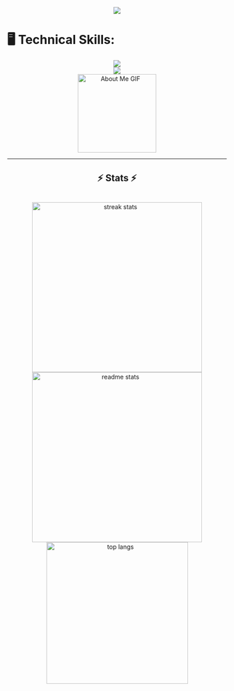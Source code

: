 <!--
**prvraj/prvraj** is a ✨ _special_ ✨ repository because its `README.md` (this file) appears on your GitHub profile.

Here are some ideas to get you started:

- 🔭 I’m currently working on ...
- 🌱 I’m currently learning ...
- 👯 I’m looking to collaborate on ...
- 🤔 I’m looking for help with ...
- 💬 Ask me about ...
- 📫 How to reach me: ...
- 😄 Pronouns: ...
- ⚡ Fun fact: ...
-->
<p align="center">
    <p align="center">
  <img src="https://readme-typing-svg.herokuapp.com?color=E22FE4&width=380&height=28&lines=Yo,+I'm+Parikh+Vraj...;Currently+Learning+DSA!;Open+Source+Contributor;Front-end+Developer;I+Love+Playing+Games...;&center=true">
</p>

    

    
# 🖥️ Technical Skills: 
<div align="center">
    <img src="https://skillicons.dev/icons?i=javascript,react,html,css,vscode,github,figma,tailwind,git" /><br/>
    <img src="https://skillicons.dev/icons?i=bootstrap,typescript,python,c,cpp,java,nextjs" /><br>
    <img src="https://github.com/7oSkaaa/7oSkaaa/blob/main/Images/about_me.gif?raw=true" alt="About Me GIF" width="180px">
</div>

<hr/>
<h2 align="center">⚡ Stats ⚡</h2>
<br>
<div align=center>
  <img width=390 src="https://github-readme-streak-stats.herokuapp.com/?user=prvraj&theme=radical&border_radius=10" alt="streak stats"/>
  <img width=390 src="https://github-readme-stats.vercel.app/api?username=prvraj&count_private=true&show_icons=true&theme=radical&rank_icon=github&border_radius=10" alt="readme stats" />
  <br/>
  <img width=325 align="center" src="https://github-readme-stats.vercel.app/api/top-langs/?username=prvraj&hide=HTML&langs_count=8&layout=compact&theme=radical&border_radius=10&size_weight=0.5&count_weight=0.5&exclude_repo=github-readme-stats" alt="top langs" />
</div>

<br/>

